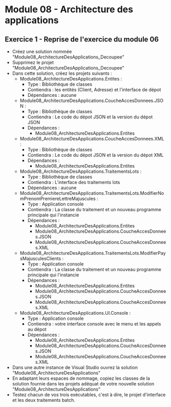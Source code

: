 # Module 08 - Architecture des applications

## Exercice 1 - Reprise de l'exercice du module 06

- Créez une solution nommée "Module08_ArchitectureDesApplications_Decoupee"
- Supprimez le projet "Module08_ArchitectureDesApplications_Decoupee"
- Dans cette solution, créez les projets suivants :
  - Module08_ArchitectureDesApplications.Entites :
    - Type : Bibliothèque de classes
    - Contiendra : les entités (Client, Adresse) et l'interface de dépot
    - Dépendances : aucune
  - Module08_ArchitectureDesApplications.CoucheAccesDonnees.JSON :
    - Type : Bibliothèque de classes
    - Contiendra : Le code du dépot JSON et la version du dépot JSON
    - Dépendances :
      - Module08_ArchitectureDesApplications.Entites
  - Module08_ArchitectureDesApplications.CoucheAccesDonnees.XML :
    - Type : Bibliothèque de classes
    - Contiendra : Le code du dépot JSON et la version du dépot XML
    - Dépendances :
      - Module08_ArchitectureDesApplications.Entites
  - Module08_ArchitectureDesApplications.TraitementsLots :
    - Type : Bibliothèque de classes
    - Contiendra : L'interface des traitements lots
    - Dépendances : aucune
  - Module08_ArchitectureDesApplications.TraitementsLots.ModifierNomPrenomPremiereLettreMajuscules :
    - Type : Application console
    - Contiendra : La classe du traitement et un nouveau programme principale qui l'instancie
    - Dépendances :
      - Module08_ArchitectureDesApplications.Entites
      - Module08_ArchitectureDesApplications.CoucheAccesDonnees.JSON
      - Module08_ArchitectureDesApplications.CoucheAccesDonnees.XML
  - Module08_ArchitectureDesApplications.TraitementsLots.ModifierPaysMajusculesClients :
    - Type : Application console
    - Contiendra : La classe du traitement et un nouveau programme principale qui l'instancie
    - Dépendances :
      - Module08_ArchitectureDesApplications.Entites
      - Module08_ArchitectureDesApplications.CoucheAccesDonnees.JSON
      - Module08_ArchitectureDesApplications.CoucheAccesDonnees.XML
  - Module08_ArchitectureDesApplications.UI.Console :
    - Type : Application console
    - Contiendra : votre interface console avec le menu et les appels au dépot
    - Dépendances :
      - Module08_ArchitectureDesApplications.Entites
      - Module08_ArchitectureDesApplications.CoucheAccesDonnees.JSON
      - Module08_ArchitectureDesApplications.CoucheAccesDonnees.XML
- Dans une autre instance de Visual Studio ouvrez la solution "Module08_ArchitectureDesApplications"
- En adaptant leurs espaces de nommage, copiez les classes de la solution fournie dans les projets adéquat de votre nouvelle solution "Module08_ArchitectureDesApplications"
- Testez chacun de vos trois exécutables, c'est à dire, le projet d'interface et les deux traitements batch.
